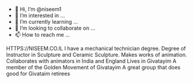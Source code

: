 - 👋 Hi, I’m @niseem1
- 👀 I’m interested in ...
- 🌱 I’m currently learning ...
- 💞️ I’m looking to collaborate on ...
- 📫 How to reach me ...

<!---
niseem1/niseem1 is a ✨ special ✨ repository because its `README.md` (this file) appears on your GitHub profile.
You can click the Preview link to take a look at your changes.
--->
HTTPS://NISEEM.CO.IL
I have a mechanical technician degree.
Degree of Instructor in Sculpture and Ceramic Sculpture.
Makes works of animation.
Collaborates with animators in India and England
Lives in Givatayim
A member of the Golden Movement of Givatayim
A great group that does good for Givataim retirees
